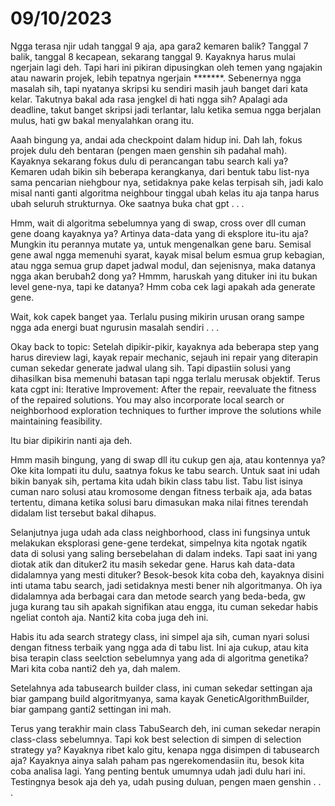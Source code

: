 # 09/10/2023
Ngga terasa njir udah tanggal 9 aja, apa gara2 kemaren balik? Tanggal 7 balik, tanggal 8 kecapean, sekarang tanggal 9. Kayaknya harus mulai ngerjain lagi deh. Tapi hari ini pikiran dipusingkan oleh temen yang ngajakin atau nawarin projek, lebih tepatnya ngerjain *******. Sebenernya ngga masalah sih, tapi nyatanya skripsi ku sendiri masih jauh banget dari kata kelar. Takutnya bakal ada rasa jengkel di hati ngga sih? Apalagi ada deadline, takut banget skripsi jadi terlantar, lalu ketika semua ngga berjalan mulus, hati gw bakal menyalahkan orang itu.

Aaah bingung ya, andai ada checkpoint dalam hidup ini. Dah lah, fokus projek dulu deh bentaran (pengen maen genshin sih padahal mah). Kayaknya sekarang fokus dulu di perancangan tabu search kali ya? Kemaren udah bikin sih beberapa kerangkanya, dari bentuk tabu list-nya sama pencarian niehgbour nya, setidaknya pake kelas terpisah sih, jadi kalo misal nanti ganti algoritma neighbour tinggal ubah kelas itu aja tanpa harus ubah seluruh strukturnya. Oke saatnya buka chat gpt . . .

Hmm, wait di algoritma sebelumnya yang di swap, cross over dll cuman gene doang kayaknya ya? Artinya data-data yang di eksplore itu-itu aja? Mungkin itu perannya mutate ya, untuk mengenalkan gene baru. Semisal gene awal ngga memenuhi syarat, kayak misal belum esmua grup kebagian, atau ngga semua grup dapet jadwal modul, dan sejenisnya, maka datanya ngga akan berubah2 dong ya? Hmmm, haruskah yang dituker ini itu bukan level gene-nya, tapi ke datanya? Hmm coba cek lagi apakah ada generate gene.

Wait, kok capek banget yaa. Terlalu pusing mikirin urusan orang sampe ngga ada energi buat ngurusin masalah sendiri . . .

Okay back to topic: Setelah dipikir-pikir, kayaknya ada beberapa step yang harus direview lagi, kayak repair mechanic, sejauh ini repair yang diterapin cuman sekedar generate jadwal ulang sih. Tapi dipastiin solusi yang dihasilkan bisa memenuhi batasan tapi ngga terlalu merusak objektif. Terus kata cgpt ini:
Iterative Improvement: After the repair, reevaluate the fitness of the repaired solutions. You may also incorporate local search or neighborhood exploration techniques to further improve the solutions while maintaining feasibility.

Itu biar dipikirin nanti aja deh.

Hmm masih bingung, yang di swap dll itu cukup gen aja, atau kontennya ya?
Oke kita lompati itu dulu, saatnya fokus ke tabu search. Untuk saat ini udah bikin banyak sih, pertama kita udah bikin class tabu list. Tabu list isinya cuman naro solusi atau kromosome dengan fitness terbaik aja, ada batas tertentu, dimana ketika solusi baru dimasukan maka nilai fitnes terendah didalam list tersebut bakal dihapus.

Selanjutnya juga udah ada class neighborhood, class ini fungsinya untuk melakukan eksplorasi gene-gene terdekat, simpelnya kita ngotak ngatik data di solusi yang saling bersebelahan di dalam indeks. Tapi saat ini yang diotak atik dan dituker2 itu masih sekedar gene. Harus kah data-data didalamnya yang mesti dituker? Besok-besok kita coba deh, kayaknya disini inti utama tabu search, jadi setidaknya mesti bener nih algoritmanya. Oh iya didalamnya ada berbagai cara dan metode search yang beda-beda, gw juga kurang tau sih apakah signifikan atau engga, itu cuman sekedar habis ngeliat contoh aja.  Nanti2 kita coba juga deh ini.

Habis itu ada search strategy class, ini simpel aja sih, cuman nyari solusi dengan fitness terbaik yang ngga ada di tabu list. Ini aja cukup, atau kita bisa terapin class seelction sebelumnya yang ada di algoritma genetika? Mari kita coba nanti2 deh ya, dah malem.

Setelahnya ada tabusearch builder class, ini cuman sekedar settingan aja biar gampang build algoritmyanya, sama kayak GeneticAlgorithmBuilder, biar gampang ganti2 settingan ini mah.

Terus yang terakhir main class TabuSearch deh, ini cuman sekedar nerapin class-class sebelumnya. Tapi kok best selection di simpen di selection strategy ya? Kayaknya ribet kalo gitu, kenapa ngga disimpen di tabusearch aja? Kayaknya ainya salah paham pas ngerekomendasiin itu, besok kita coba analisa lagi. Yang penting bentuk umumnya udah jadi dulu hari ini. Testingnya besok aja deh ya, udah pusing duluan, pengen maen genshin . . .
